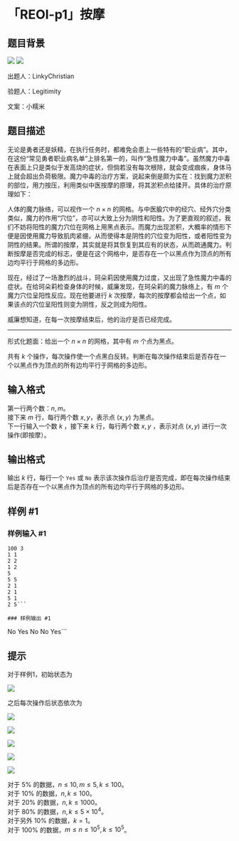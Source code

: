 # 「REOI-p1」按摩

## 题目背景

![](https://cdn.luogu.com.cn/upload/image_hosting/iojg3sgx.png)
![](https://cdn.luogu.com.cn/upload/image_hosting/5m1v3g37.png)

出题人：LinkyChristian

验题人：Legitimity

文案：小糯米

## 题目描述



无论是勇者还是妖精，在执行任务时，都难免会患上一些特有的“职业病”。其中，在这份“常见勇者职业病名单”上排名第一的，叫作“急性魔力中毒”。虽然魔力中毒在表面上只是类似于发高烧的症状，但倘若没有每次根除，就会变成痼疾，身体马上就会超出负荷极限。魔力中毒的治疗方案，说起来倒是颇为实在：找到魔力淤积的部位，用力按压，利用类似中医按摩的原理，将其淤积点给揉开。具体的治疗原理如下：

人体的魔力脉络，可以视作一个 $n \times n$ 的网格。与中医腧穴中的经穴、经外穴分类类似，魔力的作用“穴位”，亦可以大致上分为阴性和阳性。为了更直观的叙述，我们不妨将阳性的魔力穴位在网格上用黑点表示。而魔力出现淤积，大概率的情形下便是因使用魔力导致肌肉紧绷，从而使得本是阴性的穴位变为阳性，或者阳性变为阴性的结果。所谓的按摩，其实就是将其恢复到其应有的状态，从而疏通魔力。判断按摩是否完成的标志，便是在这个网格中，是否存在一个以黑点作为顶点的所有边均平行于网格的多边形。

现在，经过了一场激烈的战斗，珂朵莉因使用魔力过度，又出现了急性魔力中毒的症状。在给珂朵莉检查身体的时候，威廉发现，在珂朵莉的魔力脉络上，有 $m$ 个魔力穴位呈阳性反应。现在他要进行 $k$ 次按摩，每次的按摩都会给出一个点，如果该点的穴位呈阳性则变为阴性，反之则成为阳性。

威廉想知道，在每一次按摩结束后，他的治疗是否已经完成。

------------

形式化题面：给出一个  $n \times n$ 的网格，其中有 $m$ 个点为黑点。

共有 $k$ 个操作，每次操作使一个点黑白反转。判断在每次操作结束后是否存在一个以黑点作为顶点的所有边均平行于网格的多边形。

## 输入格式

第一行两个数：$n,m$。  
接下来 $m$ 行，每行两个数 $x,y$，表示点 $(x,y)$ 为黑点。  
下一行输入一个数 $k$ ，接下来 $k$ 行，每行两个数 $x,y$ ，表示对点 $(x,y)$ 进行一次操作(即按摩）。

## 输出格式

输出 $k$ 行，每行一个 `Yes` 或 `No` 表示该次操作后治疗是否完成，即在每次操作结束后是否存在一个以黑点作为顶点的所有边均平行于网格的多边形。

## 样例 #1

### 样例输入 #1
```
100 3
1 1
2 2
1 2
5
5 5
2 1
2 1
5 1
2 5```

### 样例输出 #1

```
No
Yes
No
No
Yes```

## 提示

对于样例1，初始状态为

![](https://cdn.luogu.com.cn/upload/image_hosting/ykf02pm6.png)

之后每次操作后状态依次为

![](https://cdn.luogu.com.cn/upload/image_hosting/lilddgfo.png)

![](https://cdn.luogu.com.cn/upload/image_hosting/ml2qqt5d.png)

![](https://cdn.luogu.com.cn/upload/image_hosting/lilddgfo.png)

![](https://cdn.luogu.com.cn/upload/image_hosting/altczbf0.png)

![](https://cdn.luogu.com.cn/upload/image_hosting/uqvq4u0j.png)

对于 $5\%$ 的数据，$n\le 10,m\le 5,k\le 100$。  
对于 $10\%$ 的数据，$n,k\le 100$。  
对于 $20\%$ 的数据，$n,k\le 1000$。  
对于 $80\%$ 的数据，$n,k\le 5\times10^4$。   
对于另外 $10\%$ 的数据，$k=1$。  
对于 $100\%$ 的数据，$m\le n \le 10^5,k\le 10^5$。  

